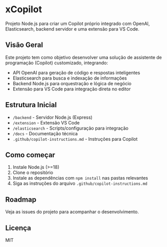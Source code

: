 # xCopilot

Projeto Node.js para criar um Copilot próprio integrado com OpenAI, Elasticsearch, backend servidor e uma extensão para VS Code.

## Visão Geral
Este projeto tem como objetivo desenvolver uma solução de assistente de programação (Copilot) customizado, integrando:
- API OpenAI para geração de código e respostas inteligentes
- Elasticsearch para busca e indexação de informações
- Backend Node.js para orquestração e lógica de negócio
- Extensão para VS Code para integração direta no editor

## Estrutura Inicial
- `/backend` - Servidor Node.js (Express)
- `/extension` - Extensão VS Code
- `/elasticsearch` - Scripts/configuração para integração
- `/docs` - Documentação técnica
- `.github/copilot-instructions.md` - Instruções para Copilot

## Como começar
1. Instale Node.js (>=18)
2. Clone o repositório
3. Instale as dependências com `npm install` nas pastas relevantes
4. Siga as instruções do arquivo `.github/copilot-instructions.md`

## Roadmap
Veja as issues do projeto para acompanhar o desenvolvimento.

## Licença
MIT
